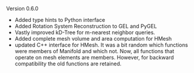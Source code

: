 Version 0.6.0
- Added type hints to Python interface
- Added Rotation System Reconstruction to GEL and PyGEL
- Vastly improved kD-Tree for m-nearest neighbor queries.
- Added complete mesh volume and area computation for HMesh
- updated C++ interface for HMesh. It was a bit random which functions were members of Manifold and which not. Now, all functions that operate on mesh elements are members. However, for backward compatibility the old functions are retained.